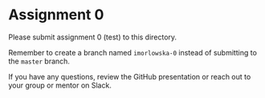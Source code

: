 # Assignment 0

Please submit assignment 0 (test) to this directory.

Remember to create a branch named `imorlowska-0` 
instead of submitting to the `master` branch.

If you have any questions, review the GitHub presentation or reach
out to your group or mentor on Slack.

